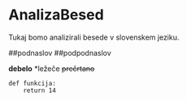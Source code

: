 # AnalizaBesed

Tukaj bomo analizirali besede v slovenskem jeziku.

##podnaslov
##podpodnaslov

**debelo**
*ležeče
~~prečrtano~~

```
def funkcija:
    return 14
```